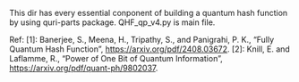 This dir has every essential conponent of building a quantum hash function by using quri-parts package.
QHF_qp_v4.py is main file.

Ref:
[1]: Banerjee, S., Meena, H., Tripathy, S., and Panigrahi, P. K., “Fully Quantum Hash Function”, https://arxiv.org/pdf/2408.03672.
[2]: Knill, E. and Laflamme, R., “Power of One Bit of Quantum Information”, https://arxiv.org/pdf/quant-ph/9802037.

